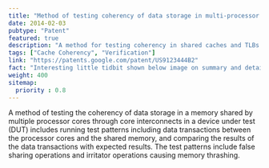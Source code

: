 ```yaml
---
title: "Method of testing coherency of data storage in multi-processor shared memory system"
date: 2014-02-03
pubtype: "Patent"
featured: true
description: "A method for testing coherency in shared caches and TLBs with false sharing & tlb thrashing as the underlying stress mechanisms."
tags: ["Cache Coherency", "Verification"]
link: "https://patents.google.com/patent/US9123444B2"
fact: "Interesting little tidbit shown below image on summary and detail page"
weight: 400
sitemap:
  priority : 0.8
---
```


A method of testing the coherency of data storage in a memory shared by multiple processor cores through core interconnects in a device under test (DUT) includes running test patterns including data transactions between the processor cores and the shared memory, and comparing the results of the data transactions with expected results. The test patterns include false sharing operations and irritator operations causing memory thrashing.
